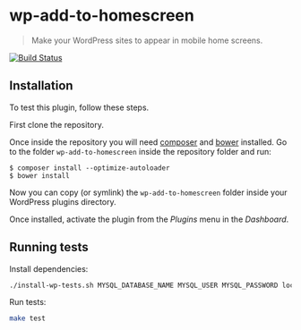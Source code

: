 # wp-add-to-homescreen
> Make your WordPress sites to appear in mobile home screens.

[![Build Status](https://travis-ci.org/mozilla/wp-add-to-homescreen.svg?branch=master)](https://travis-ci.org/mozilla/wp-add-to-homescreen)

## Installation

To test this plugin, follow these steps.

First clone the repository.

Once inside the repository you will need [composer](https://getcomposer.org) and [bower](http://bower.io/) installed. Go to the folder `wp-add-to-homescreen` inside the repository folder and run:

```
$ composer install --optimize-autoloader
$ bower install
```

Now you can copy (or symlink) the `wp-add-to-homescreen` folder inside your WordPress plugins directory.

Once installed, activate the plugin from the _Plugins_ menu in the _Dashboard_.

## Running tests

Install dependencies:
```bash
./install-wp-tests.sh MYSQL_DATABASE_NAME MYSQL_USER MYSQL_PASSWORD localhost latest
```

Run tests:
```bash
make test
```
